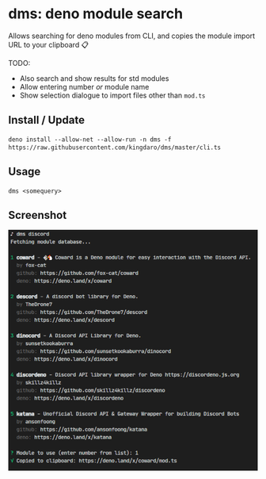 # dms: deno module search

Allows searching for deno modules from CLI, and copies the module import URL to your clipboard 📋

TODO:

- Also search and show results for std modules
- Allow entering number _or_ module name
- Show selection dialogue to import files other than `mod.ts`

## Install / Update

```
deno install --allow-net --allow-run -n dms -f https://raw.githubusercontent.com/kingdaro/dms/master/cli.ts
```

## Usage

```
dms <somequery>
```

## Screenshot

![dms cli screenshot](./screenshot.png)
